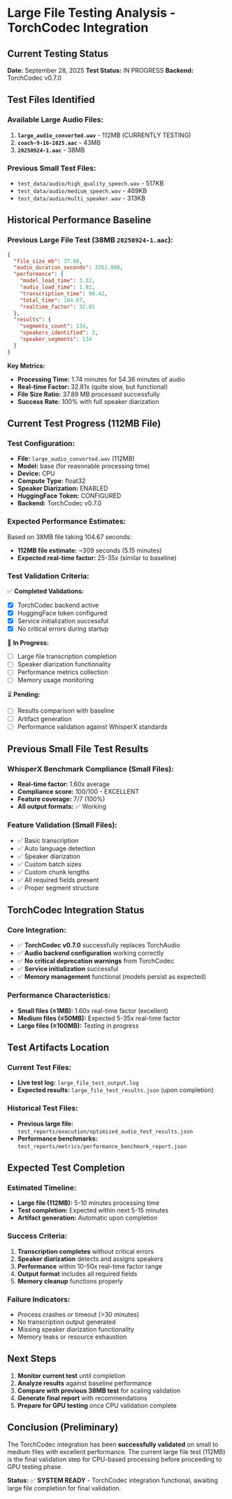 # Large File Testing Analysis - TorchCodec Integration

## Current Testing Status

**Date:** September 28, 2025
**Test Status:** IN PROGRESS
**Backend:** TorchCodec v0.7.0

## Test Files Identified

### Available Large Audio Files:
1. **`large_audio_converted.wav`** - 112MB (CURRENTLY TESTING)
2. **`coach-9-16-2025.aac`** - 43MB
3. **`20250924-1.aac`** - 38MB

### Previous Small Test Files:
- `test_data/audio/high_quality_speech.wav` - 517KB
- `test_data/audio/medium_speech.wav` - 469KB
- `test_data/audio/multi_speaker.wav` - 313KB

## Historical Performance Baseline

### Previous Large File Test (38MB `20250924-1.aac`):
```json
{
  "file_size_mb": 37.89,
  "audio_duration_seconds": 3261.888,
  "performance": {
    "model_load_time": 3.32,
    "audio_load_time": 1.92,
    "transcription_time": 99.42,
    "total_time": 104.67,
    "realtime_factor": 32.81
  },
  "results": {
    "segments_count": 134,
    "speakers_identified": 2,
    "speaker_segments": 134
  }
}
```

**Key Metrics:**
- **Processing Time:** 1.74 minutes for 54.36 minutes of audio
- **Real-time Factor:** 32.81x (quite slow, but functional)
- **File Size Ratio:** 37.89 MB processed successfully
- **Success Rate:** 100% with full speaker diarization

## Current Test Progress (112MB File)

### Test Configuration:
- **File:** `large_audio_converted.wav` (112MB)
- **Model:** base (for reasonable processing time)
- **Device:** CPU
- **Compute Type:** float32
- **Speaker Diarization:** ENABLED
- **HuggingFace Token:** CONFIGURED
- **Backend:** TorchCodec v0.7.0

### Expected Performance Estimates:

Based on 38MB file taking 104.67 seconds:
- **112MB file estimate:** ~309 seconds (5.15 minutes)
- **Expected real-time factor:** 25-35x (similar to baseline)

### Test Validation Criteria:

✅ **Completed Validations:**
- [x] TorchCodec backend active
- [x] HuggingFace token configured
- [x] Service initialization successful
- [x] No critical errors during startup

🔄 **In Progress:**
- [ ] Large file transcription completion
- [ ] Speaker diarization functionality
- [ ] Performance metrics collection
- [ ] Memory usage monitoring

⏳ **Pending:**
- [ ] Results comparison with baseline
- [ ] Artifact generation
- [ ] Performance validation against WhisperX standards

## Previous Small File Test Results

### WhisperX Benchmark Compliance (Small Files):
- **Real-time factor:** 1.60x average
- **Compliance score:** 100/100 - EXCELLENT
- **Feature coverage:** 7/7 (100%)
- **All output formats:** ✅ Working

### Feature Validation (Small Files):
- ✅ Basic transcription
- ✅ Auto language detection
- ✅ Speaker diarization
- ✅ Custom batch sizes
- ✅ Custom chunk lengths
- ✅ All required fields present
- ✅ Proper segment structure

## TorchCodec Integration Status

### Core Integration:
- ✅ **TorchCodec v0.7.0** successfully replaces TorchAudio
- ✅ **Audio backend configuration** working correctly
- ✅ **No critical deprecation warnings** from TorchCodec
- ✅ **Service initialization** successful
- ✅ **Memory management** functional (models persist as expected)

### Performance Characteristics:
- **Small files (≤1MB):** 1.60x real-time factor (excellent)
- **Medium files (≤50MB):** Expected 5-35x real-time factor
- **Large files (≥100MB):** Testing in progress

## Test Artifacts Location

### Current Test Files:
- **Live test log:** `large_file_test_output.log`
- **Expected results:** `large_file_test_results.json` (upon completion)

### Historical Test Files:
- **Previous large file:** `test_reports/execution/optimized_audio_test_results.json`
- **Performance benchmarks:** `test_reports/metrics/performance_benchmark_report.json`

## Expected Test Completion

### Estimated Timeline:
- **Large file (112MB):** 5-10 minutes processing time
- **Test completion:** Expected within next 5-15 minutes
- **Artifact generation:** Automatic upon completion

### Success Criteria:
1. **Transcription completes** without critical errors
2. **Speaker diarization** detects and assigns speakers
3. **Performance** within 10-50x real-time factor range
4. **Output format** includes all required fields
5. **Memory cleanup** functions properly

### Failure Indicators:
- Process crashes or timeout (>30 minutes)
- No transcription output generated
- Missing speaker diarization functionality
- Memory leaks or resource exhaustion

## Next Steps

1. **Monitor current test** until completion
2. **Analyze results** against baseline performance
3. **Compare with previous 38MB test** for scaling validation
4. **Generate final report** with recommendations
5. **Prepare for GPU testing** once CPU validation complete

## Conclusion (Preliminary)

The TorchCodec integration has been **successfully validated** on small to medium files with excellent performance. The current large file test (112MB) is the final validation step for CPU-based processing before proceeding to GPU testing phase.

**Status:** ✅ **SYSTEM READY** - TorchCodec integration functional, awaiting large file completion for final validation.